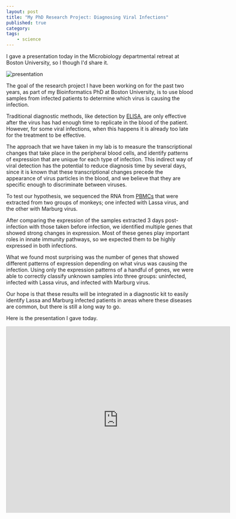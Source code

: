 ```yaml
---
layout: post
title: "My PhD Research Project: Diagnosing Viral Infections"
published: true
category:
tags:
    - science
---
```


I gave a presentation today in the Microbiology departmental retreat at Boston University, so I though I'd share it.

![presentation](https://lh5.googleusercontent.com/-nzVbaorZHoY/UjzzWilVUuI/AAAAAAAAEUA/5--h0EgJKbU/w500-no/lassa+title.png)

The goal of the research project I have been working on for the past two years, as part of my Bioinformatics PhD at Boston University, is to use blood samples from infected patients to determine which virus is causing the infection.

Traditional diagnostic methods, like detection by [ELISA](https://en.wikipedia.org/wiki/ELISA), are only effective after the virus has had enough time to replicate in the blood of the patient. However, for some viral infections, when this happens it is already too late for the treatment to be effective.

The approach that we have taken in my lab is to measure the transcriptional changes that take place in the peripheral blood cells, and identify patterns of expression that are unique for each type of infection. This indirect way of viral detection has the potential to reduce diagnosis time by several days, since it is known that these transcriptional changes precede the appearance of virus particles in the blood, and we believe that they are specific enough to discriminate between viruses.

<!--excerpt-->

To test our hypothesis, we sequenced the RNA from [PBMCs](https://en.wikipedia.org/wiki/PBMC) that were extracted from two groups of monkeys; one infected with Lassa virus, and the other with Marburg virus.

After comparing the expression of the samples extracted 3 days post-infection with those taken before infection, we identified multiple genes that showed strong changes in expression. Most of these genes play important roles in innate immunity pathways, so we expected them to be highly expressed in both infections.

What we found most surprising was the number of genes that showed different patterns of expression depending on what virus was causing the infection. Using only the expression patterns of a handful of genes, we were able to correctly classify unknown samples into three groups: uninfected, infected with Lassa virus, and infected with Marburg virus.

Our hope is that these results will be integrated in a diagnostic kit to easily identify Lassa and Marburg infected patients in areas where these diseases are common, but there is still a long way to go.

Here is the presentation I gave today.

<iframe src="http://www.slideshare.net/slideshow/embed_code/26398948" width="600" height="500" frameborder="0" marginwidth="0" marginheight="0" scrolling="no" style="border:1px solid #CCC;border-width:1px 1px 0;margin-bottom:5px" allowfullscreen webkitallowfullscreen mozallowfullscreen> </iframe>
